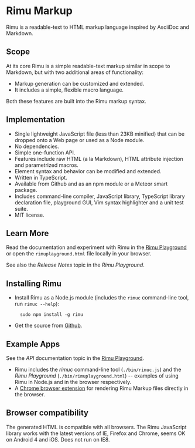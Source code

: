 # Rimu Markup

Rimu is a readable-text to HTML markup language inspired by AsciiDoc
and Markdown.


## Scope

At its core Rimu is a simple readable-text markup similar in scope to
Markdown, but with two additional areas of functionality:

- Markup generation can be customized and extended.
- It includes a simple, flexible macro language.

Both these features are built into the Rimu markup syntax.


## Implementation

- Single lightweight JavaScript file (less than 23KB minified) that
  can be dropped onto a Web page or used as a Node module.
- No dependencies.
- Simple one-function API.
- Features include raw HTML (a la Markdown), HTML attribute injection
  and parametrized macros.
- Element syntax and behavior can be modified and extended.
- Written in TypeScript.
- Available from Github and as an npm module or a Meteor smart package.
- Includes command-line compiler, JavaScript library, TypeScript
  library declaration file, playground GUI,
  Vim syntax highlighter and a unit test suite.
- MIT license.


## Learn More

Read the documentation and experiment with Rimu in the [Rimu
Playground](http://srackham.github.io/rimu/rimuplayground.html) or open the
`rimuplayground.html` file locally in your browser.

See also the _Release Notes_ topic in the _Rimu Playground_.


## Installing Rimu

- Install Rimu as a Node.js module (includes the `rimuc` command-line
  tool, run `rimuc --help`):

        sudo npm install -g rimu

- Get the source from [Github](https://github.com/srackham/rimu).


## Example Apps

See the _API_ documentation topic in the [Rimu
Playground](http://srackham.github.io/rimu/rimuplayground.html).

- Rimu includes the _rimuc_ command-line tool (`./bin/rimuc.js`) and
  the _Rimu Playground_ (`./bin/rimuplayground.html`) -- examples of
  using Rimu in Node.js and in the browser respectively.
- A [Chrome browser
  extension](https://github.com/srackham/rimu-chrome-extension.git)
  for rendering Rimu Markup files directly in the browser.


## Browser compatibility

The generated HTML is compatible with all browsers. The Rimu
JavaScript library works with the latest versions of IE, Firefox and
Chrome, seems OK on Android 4 and iOS. Does not run on IE8.
